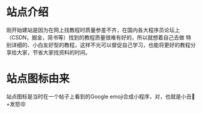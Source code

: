 # 站点介绍
刚开始建站是因为在网上找教程时质量参差不齐，在国内各大程序员论坛上（CSDN，掘金，简书等）找到的教程质量很难有好的，所以就想着自己去做
特别详细的、小白友好型的教程，这样不光可以督促自己学习，也能将更好的教程分享给大家，节省大家找资料的时间。

# 站点图标由来
站点图标是当时在一个帖子上看到的Google emoji合成小程序，对，也就是小丑🤡+发怒😡